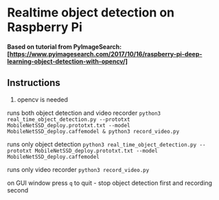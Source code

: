 # Realtime object detection on Raspberry Pi

#### Based on tutorial from PyImageSearch: [https://www.pyimagesearch.com/2017/10/16/raspberry-pi-deep-learning-object-detection-with-opencv/]

## Instructions
1. opencv is needed

runs both object detection and video recorder
`python3 real_time_object_detection.py --prototxt MobileNetSSD_deploy.prototxt.txt --model MobileNetSSD_deploy.caffemodel & python3 record_video.py`

runs only object detection
`python3 real_time_object_detection.py --prototxt MobileNetSSD_deploy.prototxt.txt --model MobileNetSSD_deploy.caffemodel`

runs only video recorder
`python3 record_video.py`

on GUI window press `q` to quit - stop object detection first and recording second
